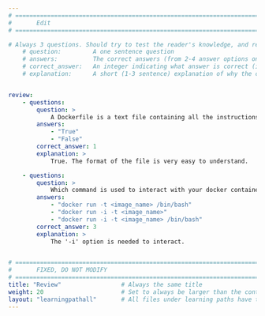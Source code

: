 ```yaml
---
# ================================================================================
#       Edit
# ================================================================================

# Always 3 questions. Should try to test the reader's knowledge, and reinforce the key points you want them to remember.
    # question:         A one sentence question
    # answers:          The correct answers (from 2-4 answer options only). Should be surrounded by quotes.
    # correct_answer:   An integer indicating what answer is correct (index starts from 0)
    # explanation:      A short (1-3 sentence) explanation of why the correct answer is correct. Can add aditional context if desired


review:
    - questions:
        question: >
            A Dockerfile is a text file containing all the instructions to build your docker image.
        answers:
            - "True"
            - "False"
        correct_answer: 1                    
        explanation: >
            True. The format of the file is very easy to understand.

    - questions:
        question: >
            Which command is used to interact with your docker container
        answers:
            - "docker run -t <image_name> /bin/bash"
            - "docker run -i -t <image_name>"
            - "docker run -i -t <image_name> /bin/bash"
        correct_answer: 3
        explanation: >
            The '-i' option is needed to interact.


# ================================================================================
#       FIXED, DO NOT MODIFY
# ================================================================================
title: "Review"                 # Always the same title
weight: 20                      # Set to always be larger than the content in this path
layout: "learningpathall"       # All files under learning paths have this same wrapper
---
```


